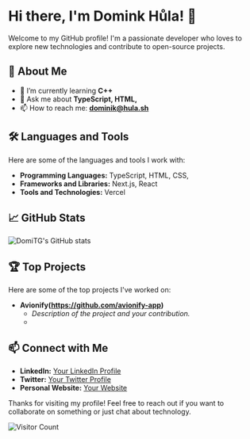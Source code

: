 # Hi there, I'm Domink Hůla! 👋

Welcome to my GitHub profile! I'm a passionate developer who loves to explore new technologies and contribute to open-source projects. 

## 🚀 About Me

- 🌱 I’m currently learning **C++**
- 💬 Ask me about **TypeScript, HTML,**
- 📫 How to reach me: **dominik@hula.sh**

## 🛠️ Languages and Tools

Here are some of the languages and tools I work with:

- **Programming Languages:** TypeScript, HTML, CSS, 
- **Frameworks and Libraries:** Next.js, React
- **Tools and Technologies:** Vercel

## 📈 GitHub Stats

![DomiTG's GitHub stats](https://github-readme-stats.vercel.app/api?username=DomiTG&show_icons=true&theme=radical)

## 🏆 Top Projects

Here are some of the top projects I've worked on:

- **Avionify(https://github.com/avionify-app)**
  - *Description of the project and your contribution.*
  - 
## 📫 Connect with Me

- **LinkedIn:** [Your LinkedIn Profile](https://www.linkedin.com/in/your-profile)
- **Twitter:** [Your Twitter Profile](https://twitter.com/your-profile)
- **Personal Website:** [Your Website](https://your-website.com)

Thanks for visiting my profile! Feel free to reach out if you want to collaborate on something or just chat about technology.

![Visitor Count](https://visitor-badge.laobi.icu/badge?page_id=DomiTG.DomiTG)
